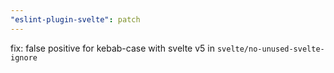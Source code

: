 ```yaml
---
"eslint-plugin-svelte": patch
---
```


fix: false positive for kebab-case with svelte v5 in `svelte/no-unused-svelte-ignore`
